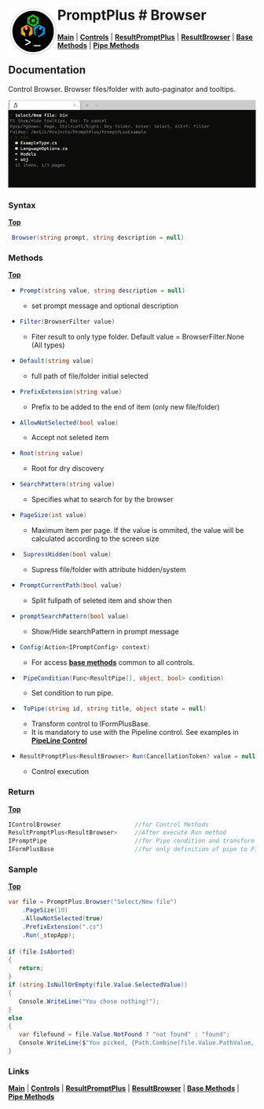 # <img align="left" width="100" height="100" src="./images/icon.png"> PromptPlus # Browser
[**Main**](index.md#help) | 
[**Controls**](index.md#apis) |
[**ResultPromptPlus**](resultpromptplus) |
[**ResultBrowser**](resultbrowser) |
[**Base Methods**](basemethods) |
[**Pipe Methods**](pipemethods)


## Documentation
Control Browser. Browser files/folder with auto-paginator and tooltips.

![](./images/Browser.gif)

### Syntax
[**Top**](#promptplus--browser)

```csharp
 Browser(string prompt, string description = null)
 ```

### Methods
[**Top**](#promptplus--browser)

- ```csharp
  Prompt(string value, string description = null)
  ``` 
  - set prompt message and optional description

- ```csharp
  Filter(BrowserFilter value)
    ```
    - Fiter result to only type folder. Default value = BrowserFilter.None (All types)   

- ```csharp
  Default(string value)
    ```
    - full path of file/folder initial selected

- ```csharp
  PrefixExtension(string value)
    ```
    - Prefix to be added to the end of item (only new file/folder)

- ```csharp
  AllowNotSelected(bool value)
    ```
    - Accept not seleted item

- ```csharp
  Root(string value)
    ```
    - Root for dry discovery

- ```csharp
  SearchPattern(string value)
    ```
    - Specifies what to search for by the browser

- ```csharp
  PageSize(int value)
    ```
    - Maximum item per page. If the value is ommited, the value will be calculated according to the screen size 

- ```csharp
   SupressHidden(bool value)
    ```
    - Supress file/folder with attribute hidden/system

- ```csharp
  PromptCurrentPath(bool value)
    ```
    - Split fullpath of seleted item and show then

- ```csharp
  promptSearchPattern(bool value)
    ```
    - Show/Hide searchPattern in prompt message

- ```csharp
  Config(Action<IPromptConfig> context)
  ``` 
  - For access [**base methods**](basemethods) common to all controls.

- ```csharp
   PipeCondition(Func<ResultPipe[], object, bool> condition)
  ``` 
  - Set condition to run pipe.

- ```csharp
   ToPipe(string id, string title, object state = null)
  ``` 
  - Transform control to IFormPlusBase.
  - It is mandatory to use with the Pipeline control. See examples in [**PipeLine Control**](pipeline)

- ```csharp
  ResultPromptPlus<ResultBrowser> Run(CancellationToken? value = null)
  ``` 
	- Control execution

### Return
[**Top**](#promptplus--browser)

```csharp
IControlBrowser                     //for Control Methods
ResultPromptPlus<ResultBrowser>     //After execute Run method
IPromptPipe                         //for Pipe condition and transform to IFormPlusBase 
IFormPlusBase                       //for only definition of pipe to Pipeline Control
```

### Sample
[**Top**](#promptplus--browser)

```csharp
var file = PromptPlus.Browser("Select/New file")
    .PageSize(10)
    .AllowNotSelected(true)
    .PrefixExtension(".cs")
    .Run(_stopApp);

if (file.IsAborted)
{
   return;
}
if (string.IsNullOrEmpty(file.Value.SelectedValue))
{
   Console.WriteLine("You chose nothing!");
}
else
{
   var filefound = file.Value.NotFound ? "not found" : "found";
   Console.WriteLine($"You picked, {Path.Combine(file.Value.PathValue, file.Value.SelectedValue)} and {filefound}");
}
```

### Links
[**Main**](index.md#help) | 
[**Controls**](index.md#apis) |
[**ResultPromptPlus**](resultpromptplus) |
[**ResultBrowser**](resultbrowser) |
[**Base Methods**](basemethods) |
[**Pipe Methods**](pipemethods)
